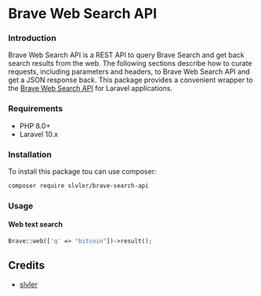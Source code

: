 # Brave Web Search API

### Introduction

Brave Web Search API is a REST API to query Brave Search and get back search results from the web. The following sections describe how to curate requests, including parameters and headers, to Brave Web Search API and get a JSON response back.
This package provides a convenient wrapper to the [Brave Web Search API](https://api.search.brave.com/app/documentation/web-search/get-started)  for Laravel applications.

### Requirements

- PHP 8.0+
- Laravel 10.x

### Installation

To install this package tou can use composer:

```bash
composer require slvler/brave-search-api
```

### Usage

#### Web text search
```php
Brave::web(['q' => "bitcoin"])->result();
```

## Credits

- [slvler](https://github.com/slvler)

